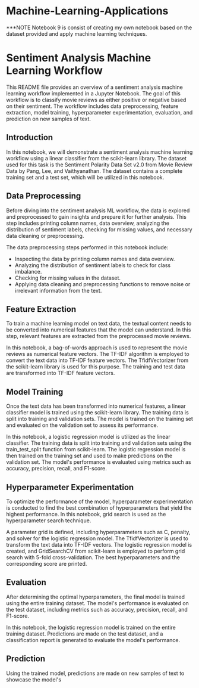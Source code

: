 # Machine-Learning-Applications

***NOTE Notebook 9 is consist of creating my own notebook based on the dataset provided and apply machine learning techniques.

# Sentiment Analysis Machine Learning Workflow

This README file provides an overview of a sentiment analysis machine learning workflow implemented in a Jupyter Notebook. The goal of this workflow is to classify movie reviews as either positive or negative based on their sentiment. The workflow includes data preprocessing, feature extraction, model training, hyperparameter experimentation, evaluation, and prediction on new samples of text.

## Introduction

In this notebook, we will demonstrate a sentiment analysis machine learning workflow using a linear classifier from the scikit-learn library. The dataset used for this task is the Sentiment Polarity Data Set v2.0 from Movie Review Data by Pang, Lee, and Vaithyanathan. The dataset contains a complete training set and a test set, which will be utilized in this notebook.

## Data Preprocessing

Before diving into the sentiment analysis ML workflow, the data is explored and preprocessed to gain insights and prepare it for further analysis. This step includes printing column names, data overview, analyzing the distribution of sentiment labels, checking for missing values, and necessary data cleaning or preprocessing.

The data preprocessing steps performed in this notebook include:

- Inspecting the data by printing column names and data overview.
- Analyzing the distribution of sentiment labels to check for class imbalance.
- Checking for missing values in the dataset.
- Applying data cleaning and preprocessing functions to remove noise or irrelevant information from the text.

## Feature Extraction

To train a machine learning model on text data, the textual content needs to be converted into numerical features that the model can understand. In this step, relevant features are extracted from the preprocessed movie reviews.

In this notebook, a bag-of-words approach is used to represent the movie reviews as numerical feature vectors. The TF-IDF algorithm is employed to convert the text data into TF-IDF feature vectors. The TfidfVectorizer from the scikit-learn library is used for this purpose. The training and test data are transformed into TF-IDF feature vectors.

## Model Training

Once the text data has been transformed into numerical features, a linear classifier model is trained using the scikit-learn library. The training data is split into training and validation sets. The model is trained on the training set and evaluated on the validation set to assess its performance.

In this notebook, a logistic regression model is utilized as the linear classifier. The training data is split into training and validation sets using the train_test_split function from scikit-learn. The logistic regression model is then trained on the training set and used to make predictions on the validation set. The model's performance is evaluated using metrics such as accuracy, precision, recall, and F1-score.

## Hyperparameter Experimentation

To optimize the performance of the model, hyperparameter experimentation is conducted to find the best combination of hyperparameters that yield the highest performance. In this notebook, grid search is used as the hyperparameter search technique.

A parameter grid is defined, including hyperparameters such as C, penalty, and solver for the logistic regression model. The TfidfVectorizer is used to transform the text data into TF-IDF vectors. The logistic regression model is created, and GridSearchCV from scikit-learn is employed to perform grid search with 5-fold cross-validation. The best hyperparameters and the corresponding score are printed.

## Evaluation

After determining the optimal hyperparameters, the final model is trained using the entire training dataset. The model's performance is evaluated on the test dataset, including metrics such as accuracy, precision, recall, and F1-score.

In this notebook, the logistic regression model is trained on the entire training dataset. Predictions are made on the test dataset, and a classification report is generated to evaluate the model's performance.

## Prediction

Using the trained model, predictions are made on new samples of text to showcase the model's
